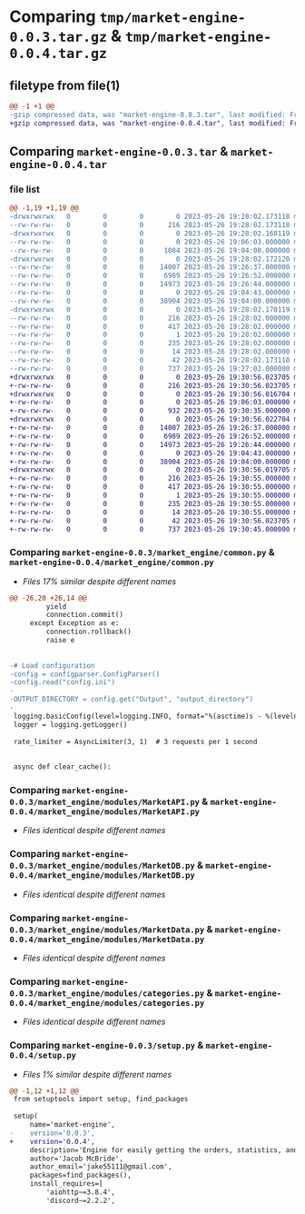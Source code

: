 # Comparing `tmp/market-engine-0.0.3.tar.gz` & `tmp/market-engine-0.0.4.tar.gz`

## filetype from file(1)

```diff
@@ -1 +1 @@
-gzip compressed data, was "market-engine-0.0.3.tar", last modified: Fri May 26 19:28:02 2023, max compression
+gzip compressed data, was "market-engine-0.0.4.tar", last modified: Fri May 26 19:30:56 2023, max compression
```

## Comparing `market-engine-0.0.3.tar` & `market-engine-0.0.4.tar`

### file list

```diff
@@ -1,19 +1,19 @@
-drwxrwxrwx   0        0        0        0 2023-05-26 19:28:02.173118 market-engine-0.0.3/
--rw-rw-rw-   0        0        0      216 2023-05-26 19:28:02.173118 market-engine-0.0.3/PKG-INFO
-drwxrwxrwx   0        0        0        0 2023-05-26 19:28:02.168119 market-engine-0.0.3/market_engine/
--rw-rw-rw-   0        0        0        0 2023-05-26 19:06:03.000000 market-engine-0.0.3/market_engine/__init__.py
--rw-rw-rw-   0        0        0     1084 2023-05-26 19:04:00.000000 market-engine-0.0.3/market_engine/common.py
-drwxrwxrwx   0        0        0        0 2023-05-26 19:28:02.172120 market-engine-0.0.3/market_engine/modules/
--rw-rw-rw-   0        0        0    14007 2023-05-26 19:26:37.000000 market-engine-0.0.3/market_engine/modules/MarketAPI.py
--rw-rw-rw-   0        0        0     6989 2023-05-26 19:26:52.000000 market-engine-0.0.3/market_engine/modules/MarketDB.py
--rw-rw-rw-   0        0        0    14973 2023-05-26 19:26:44.000000 market-engine-0.0.3/market_engine/modules/MarketData.py
--rw-rw-rw-   0        0        0        0 2023-05-26 19:04:43.000000 market-engine-0.0.3/market_engine/modules/__init__.py
--rw-rw-rw-   0        0        0    38904 2023-05-26 19:04:00.000000 market-engine-0.0.3/market_engine/modules/categories.py
-drwxrwxrwx   0        0        0        0 2023-05-26 19:28:02.170119 market-engine-0.0.3/market_engine.egg-info/
--rw-rw-rw-   0        0        0      216 2023-05-26 19:28:02.000000 market-engine-0.0.3/market_engine.egg-info/PKG-INFO
--rw-rw-rw-   0        0        0      417 2023-05-26 19:28:02.000000 market-engine-0.0.3/market_engine.egg-info/SOURCES.txt
--rw-rw-rw-   0        0        0        1 2023-05-26 19:28:02.000000 market-engine-0.0.3/market_engine.egg-info/dependency_links.txt
--rw-rw-rw-   0        0        0      235 2023-05-26 19:28:02.000000 market-engine-0.0.3/market_engine.egg-info/requires.txt
--rw-rw-rw-   0        0        0       14 2023-05-26 19:28:02.000000 market-engine-0.0.3/market_engine.egg-info/top_level.txt
--rw-rw-rw-   0        0        0       42 2023-05-26 19:28:02.173118 market-engine-0.0.3/setup.cfg
--rw-rw-rw-   0        0        0      737 2023-05-26 19:27:02.000000 market-engine-0.0.3/setup.py
+drwxrwxrwx   0        0        0        0 2023-05-26 19:30:56.023705 market-engine-0.0.4/
+-rw-rw-rw-   0        0        0      216 2023-05-26 19:30:56.023705 market-engine-0.0.4/PKG-INFO
+drwxrwxrwx   0        0        0        0 2023-05-26 19:30:56.016704 market-engine-0.0.4/market_engine/
+-rw-rw-rw-   0        0        0        0 2023-05-26 19:06:03.000000 market-engine-0.0.4/market_engine/__init__.py
+-rw-rw-rw-   0        0        0      932 2023-05-26 19:30:35.000000 market-engine-0.0.4/market_engine/common.py
+drwxrwxrwx   0        0        0        0 2023-05-26 19:30:56.022704 market-engine-0.0.4/market_engine/modules/
+-rw-rw-rw-   0        0        0    14007 2023-05-26 19:26:37.000000 market-engine-0.0.4/market_engine/modules/MarketAPI.py
+-rw-rw-rw-   0        0        0     6989 2023-05-26 19:26:52.000000 market-engine-0.0.4/market_engine/modules/MarketDB.py
+-rw-rw-rw-   0        0        0    14973 2023-05-26 19:26:44.000000 market-engine-0.0.4/market_engine/modules/MarketData.py
+-rw-rw-rw-   0        0        0        0 2023-05-26 19:04:43.000000 market-engine-0.0.4/market_engine/modules/__init__.py
+-rw-rw-rw-   0        0        0    38904 2023-05-26 19:04:00.000000 market-engine-0.0.4/market_engine/modules/categories.py
+drwxrwxrwx   0        0        0        0 2023-05-26 19:30:56.019705 market-engine-0.0.4/market_engine.egg-info/
+-rw-rw-rw-   0        0        0      216 2023-05-26 19:30:55.000000 market-engine-0.0.4/market_engine.egg-info/PKG-INFO
+-rw-rw-rw-   0        0        0      417 2023-05-26 19:30:55.000000 market-engine-0.0.4/market_engine.egg-info/SOURCES.txt
+-rw-rw-rw-   0        0        0        1 2023-05-26 19:30:55.000000 market-engine-0.0.4/market_engine.egg-info/dependency_links.txt
+-rw-rw-rw-   0        0        0      235 2023-05-26 19:30:55.000000 market-engine-0.0.4/market_engine.egg-info/requires.txt
+-rw-rw-rw-   0        0        0       14 2023-05-26 19:30:55.000000 market-engine-0.0.4/market_engine.egg-info/top_level.txt
+-rw-rw-rw-   0        0        0       42 2023-05-26 19:30:56.023705 market-engine-0.0.4/setup.cfg
+-rw-rw-rw-   0        0        0      737 2023-05-26 19:30:45.000000 market-engine-0.0.4/setup.py
```

### Comparing `market-engine-0.0.3/market_engine/common.py` & `market-engine-0.0.4/market_engine/common.py`

 * *Files 17% similar despite different names*

```diff
@@ -26,20 +26,14 @@
         yield
         connection.commit()
     except Exception as e:
         connection.rollback()
         raise e
 
 
-# Load configuration
-config = configparser.ConfigParser()
-config.read("config.ini")
-
-OUTPUT_DIRECTORY = config.get("Output", "output_directory")
-
 logging.basicConfig(level=logging.INFO, format="%(asctime)s - %(levelname)s - %(message)s")
 logger = logging.getLogger()
 
 rate_limiter = AsyncLimiter(3, 1)  # 3 requests per 1 second
 
 
 async def clear_cache():
```

### Comparing `market-engine-0.0.3/market_engine/modules/MarketAPI.py` & `market-engine-0.0.4/market_engine/modules/MarketAPI.py`

 * *Files identical despite different names*

### Comparing `market-engine-0.0.3/market_engine/modules/MarketDB.py` & `market-engine-0.0.4/market_engine/modules/MarketDB.py`

 * *Files identical despite different names*

### Comparing `market-engine-0.0.3/market_engine/modules/MarketData.py` & `market-engine-0.0.4/market_engine/modules/MarketData.py`

 * *Files identical despite different names*

### Comparing `market-engine-0.0.3/market_engine/modules/categories.py` & `market-engine-0.0.4/market_engine/modules/categories.py`

 * *Files identical despite different names*

### Comparing `market-engine-0.0.3/setup.py` & `market-engine-0.0.4/setup.py`

 * *Files 1% similar despite different names*

```diff
@@ -1,12 +1,12 @@
 from setuptools import setup, find_packages
 
 setup(
     name='market-engine',
-    version='0.0.3',
+    version='0.0.4',
     description='Engine for easily getting the orders, statistics, and other stats from warframe.market.',
     author='Jacob McBride',
     author_email='jake55111@gmail.com',
     packages=find_packages(),
     install_requires=[
         'aiohttp~=3.8.4',
         'discord~=2.2.2',
```

